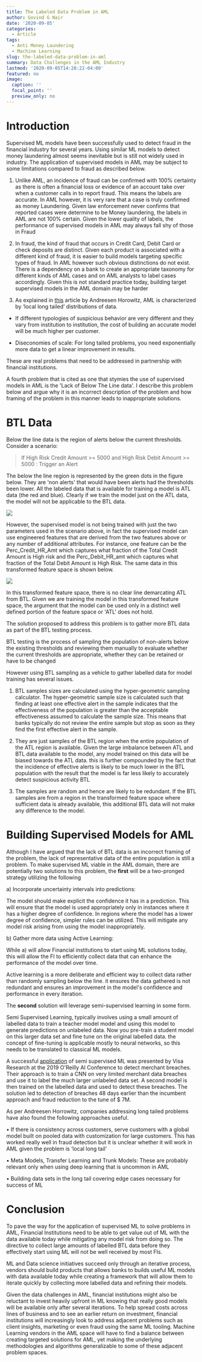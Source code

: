 ```yaml
---
title: The Labeled Data Problem in AML
author: Govind G Nair
date: '2020-09-05'
categories:
  - Article
tags:
  - Anti Money Laundering
  - Machine Learning
slug: the-labeled-data-problem-in-aml
summary: Data Challenges in the AML Industry
lastmod: '2020-09-05T14:28:22-04:00'
featured: no
image:
  caption: ''
  focal_point: ''
  preview_only: no
---
```


# Introduction
Supervised ML models have been successfully used to detect fraud in the financial industry for several years. Using similar ML models to detect money laundering almost seems inevitable but is still not widely used in industry.  The application of supervised models in AML may be subject to some limitations compared to fraud as described below.

1) Unlike AML, an incidence of fraud can be confirmed with 100% certainty as there is often a financial loss or evidence of an account take over when a customer calls in to report fraud. This means the labels are accurate. In AML however, it is very rare that a case is truly confirmed as money Laundering. Given law enforcement never confirms that reported cases were determine to be Money laundering, the labels in AML are not 100% certain. Given the lower quality of labels, the performance of supervised models in AML may always fall shy of those in Fraud

2) In fraud, the kind of fraud that occurs in Credit Card, Debit Card or check deposits are distinct. Given each product is associated with a different kind of fraud, it is easier to build models targeting specific types of fraud. In AML however such obvious distinctions do not exist. There is a dependency on a bank to create an appropriate taxonomy for different kinds of AML cases and on AML analysts to label cases accordingly. Given this is not standard practice today, building target supervised models in the AML domain may be harder

3) As explained in [this](https://a16z.com/2020/08/12/taming-the-tail-adventures-in-improving-ai-economics/) article by Andreesen Horowitz, AML is characterized by ‘local long tailed’ distributions of data.

  * If different typologies of suspicious behavior are very different and they vary from institution to institution,
    the cost of building an accurate model will be much higher per customer.
    
  * Diseconomies of scale: For long tailed problems, you need exponentially more data to get a linear improvement  in     results.

These are real problems that need to be addressed in partnership with financial institutions. 

A fourth problem that is cited as one that stymies the use of supervised models in AML is the 'Lack of Below The Line data'. I describe this problem below and argue why it is an incorrect description of the problem and how framing of the problem in this manner leads to inappropriate solutions.


# BTL Data

Below the line data is the region of alerts below the current thresholds. Consider a scenario:

> If High Risk Credit Amount >= 5000 and High Risk Debit Amount >=  5000 : Trigger an Alert


The below the line region is represented by the green dots in the figure below. They are 'non alerts' that would have been alerts had the thresholds been lower.  All the labeled data that is available for training a model is ATL data (the red and blue). Clearly if we train the model just on the ATL data, the model will not be applicable to the BTL data.


![](/post/2020-09-05-the-labeled-data-problem-in-aml.en_files/aml3.png)

However, the supervised model is not being trained with just the two parameters used in the scenario above, in fact the supervised model can use engineered features that are derived from the two features above or any number of additional attributes. For instance, one feature can be the Perc_Credit_HR_Amt which captures what fraction of the Total Credit Amount is High risk and the Perc_Debit_HR_amt which captures what fraction of the Total Debit Amount is High Risk. The same data in this transformed feature space is shown below.

![](/post/2020-09-05-the-labeled-data-problem-in-aml.en_files/aml4.png)

In this transformed feature space, there is no clear line demarcating ATL from BTL. Given we are training the model in this transformed feature space, the argument that the model can be used only in a distinct well defined portion of the feature space  or 'ATL' does not hold.

The solution proposed to address this problem is to gather more BTL data as part of the BTL testing process. 

BTL testing is the process of sampling the population of non-alerts below the existing thresholds and reviewing them manually to evaluate whether the current thresholds are appropriate, whether they can be retained or have to be changed

However using BTL sampling as a vehicle to gather labelled data for model training has several issues.

1) BTL samples sizes are calculated using the hyper-geometric sampling calculator. The hyper-geometric sample size is calculated such that finding at least one effective alert in the sample indicates that the   effectiveness of the population is greater than the  acceptable effectiveness assumed to calculate the sample size. This means that banks typically do not review the entire sample but stop as soon as they find the first effective alert in the sample. 

2) They are just samples of the BTL region when the entire population of the ATL region is available. Given the large imbalance between ATL and BTL data available to the model, any model trained on this data will be biased towards the ATL data. this is further compounded by the fact that the incidence of effective alerts is likely to be much lower in the BTL population with the result that the model is far less likely to accurately detect suspicious activity BTL

3)  The samples are random and hence are likely to be redundant. If the BTL samples are from a region in the transformed feature space where sufficient data is already available, this additional BTL data will not make any difference to the model.


# Building Supervised Models for AML

Although I have argued that the lack of BTL data is an incorrect framing of the problem, the lack of representative data of the entire population is still a problem. To make supervised ML viable in the AML domain, there are potentially two solutions to this problem, the **first** will be a two-pronged strategy utilizing the following

a) Incorporate uncertainty intervals into predictions:

The model should make explicit the confidence it has in a prediction. This will ensure that the model is used appropriately only in instances where it has a higher degree of confidence. In regions where the model has a lower degree of confidence, simpler rules can be utilized. This will mitigate any model risk arising from using the model inappropriately.

b) Gather more data using Active Learning:

While a) will allow Financial institutions to start using ML solutions today, this will allow the FI to efficiently collect data that can enhance the performance of the model over time. 

Active learning is a more deliberate and efficient way to collect data rather than randomly sampling below the line. it ensures the data gathered is not redundant and ensures an improvement in the model's confidence and performance in every iteration.

The **second** solution will leverage semi-supervised learning in some form.

Semi Supervised Learning, typically involves using a small amount of labelled data to train a teacher model model and using this model to generate predictions on unlabeled data. Now you pre-train a student model on this larger data set and fine tune on the original labelled data. the concept of fine-tuning is applicable mostly to neural networks, so this needs to be translated to classical ML models.


A successful [application](https://www.oreilly.com/library/view/oreilly-artificial-intelligence/9781492050667/video326652.html) of semi supervised ML was presented by Visa Research at the 2019 O'Reilly AI Conference to detect merchant breaches. Their approach is to train a CNN on very limited merchant data breaches and use it to label the much larger unlabeled data set. A second model is then trained on the labelled data and used to detect these breaches. The solution led to detection of breaches 48 days earlier than the incumbent approach and fraud reduction to the tune of $ 7M.

As per Andreesen Horrowitz, companies addressing long tailed problems have also found the following approaches useful.

•	If there is consistency across customers, serve customers with a global model built on pooled data with customization for large customers. This has worked really well in fraud detection but it is unclear whether it will work in AML given the problem is ‘local long tail’

•	Meta Models, Transfer Learning and Trunk Models: These are probably relevant only when using deep learning that is uncommon in AML

•	Building data sets in the long tail covering edge cases necessary for success of ML

# Conclusion

To pave the way for the application of supervised ML to solve problems in AML, Financial Institutions need to be able to get value out of ML with the data available today while mitigating any model risk from doing so. The directive to collect large amounts of labelled BTL data before they effectively start using ML will not be well received by most FIs.

ML and Data science initiatives succeed only through an iterative process, vendors should build products that allows banks to builds useful ML models with data available today while creating a framework that will allow them to iterate quickly by collecting more labelled data and refining their models.

Given the data challenges in AML, financial institutions might also be reluctant to invest heavily upfront in ML knowing that really good models will be available only after several iterations. To help spread costs across lines of business and to see an earlier return on investment, financial institutions will  increasingly look to address adjacent problems such as client insights, marketing or even fraud using the same ML tooling. Machine Learning vendors in the AML space will have to find a balance between creating targeted solutions for AML, yet making the underlying methodologies and algorithms generalizable to some of these adjacent problem spaces.


